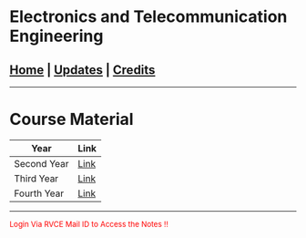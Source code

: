 # Electronics and Telecommunication Engineering

## [Home](../main/index.md) | [Updates](../main/updates.md) | [Credits](../main/credits.md)

---

# Course Material

| Year             | Link                                                                                              |
| ---------------- | ------------------------------------------------------------------------------------------------- |
| Second Year     | [Link](https://drive.google.com/drive/folders/1EVzMktSxQkI2zfDFPQ_zTAsARoBVNltj?usp=sharing)       |
| Third Year      | [Link](https://drive.google.com/drive/folders/1OB1xSP8vK133ZcwTGdZcelTXejvAxZcE?usp=sharing)       |
| Fourth Year     | [Link](https://drive.google.com/drive/folders/1oMNz_u2MdLcgB_HnMsy7FieqsvtAQ756?usp=sharing)       |

---

<p style="color:red; font-size:small;">
  Login Via RVCE Mail ID to Access the Notes !!
</p>







